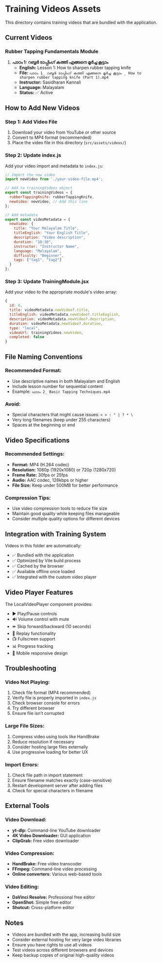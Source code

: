 # Training Videos Assets

This directory contains training videos that are bundled with the application.

## Current Videos

### Rubber Tapping Fundamentals Module

1. **പാഠം 1: റബ്ബർ ടാപ്പിംഗ് കത്തി എങ്ങനെ മൂർച്ച കൂട്ടാം**
   - **English:** Lesson 1: How to sharpen rubber tapping knife
   - **File:** `പാഠം 1_ റബ്ബർ ടാപ്പിംഗ് കത്തി എങ്ങനെ മൂർച്ച കൂട്ടാം _ How to sharpen rubber tapping knife (Part 1).mp4`
   - **Instructor:** Sasidharan Kannali
   - **Language:** Malayalam
   - **Status:** ✅ Active

## How to Add New Videos

### Step 1: Add Video File
1. Download your video from YouTube or other source
2. Convert to MP4 format (recommended)
3. Place the video file in this directory (`src/assets/videos/`)

### Step 2: Update index.js
Add your video import and metadata to `index.js`:

```javascript
// Import the new video
import newVideo from './your-video-file.mp4';

// Add to trainingVideos object
export const trainingVideos = {
  rubberTappingKnife: rubberTappingKnife,
  newVideo: newVideo, // Add this line
};

// Add metadata
export const videoMetadata = {
  newVideo: {
    title: "Your Malayalam Title",
    titleEnglish: "Your English Title",
    description: "Video description",
    duration: "10:30",
    instructor: "Instructor Name",
    language: "Malayalam",
    difficulty: "Beginner",
    tags: ["tag1", "tag2"]
  }
};
```

### Step 3: Update TrainingModule.jsx
Add your video to the appropriate module's video array:

```javascript
{
  id: 6,
  title: videoMetadata.newVideo?.title,
  titleEnglish: videoMetadata.newVideo?.titleEnglish,
  description: videoMetadata.newVideo?.description,
  duration: videoMetadata.newVideo?.duration,
  type: "local",
  videoUrl: trainingVideos.newVideo,
  completed: false
}
```

## File Naming Conventions

### Recommended Format:
- Use descriptive names in both Malayalam and English
- Include lesson number for sequential content
- Example: `പാഠം 2_ Basic Tapping Techniques.mp4`

### Avoid:
- Special characters that might cause issues: `< > : " | ? * \`
- Very long filenames (keep under 255 characters)
- Spaces at the beginning or end

## Video Specifications

### Recommended Settings:
- **Format:** MP4 (H.264 codec)
- **Resolution:** 1080p (1920x1080) or 720p (1280x720)
- **Frame Rate:** 30fps or 25fps
- **Audio:** AAC codec, 128kbps or higher
- **File Size:** Keep under 500MB for better performance

### Compression Tips:
- Use video compression tools to reduce file size
- Maintain good quality while keeping files manageable
- Consider multiple quality options for different devices

## Integration with Training System

Videos in this folder are automatically:
- ✅ Bundled with the application
- ✅ Optimized by Vite build process
- ✅ Cached by the browser
- ✅ Available offline once loaded
- ✅ Integrated with the custom video player

## Video Player Features

The LocalVideoPlayer component provides:
- ▶️ Play/Pause controls
- 🔊 Volume control with mute
- ⏩ Skip forward/backward (10 seconds)
- 🔄 Replay functionality
- 📺 Fullscreen support
- 📊 Progress tracking
- 📱 Mobile responsive design

## Troubleshooting

### Video Not Playing:
1. Check file format (MP4 recommended)
2. Verify file is properly imported in `index.js`
3. Check browser console for errors
4. Try different browser
5. Ensure file isn't corrupted

### Large File Sizes:
1. Compress video using tools like HandBrake
2. Reduce resolution if necessary
3. Consider hosting large files externally
4. Use progressive loading for better UX

### Import Errors:
1. Check file path in import statement
2. Ensure filename matches exactly (case-sensitive)
3. Restart development server after adding files
4. Check for special characters in filename

## External Tools

### Video Download:
- **yt-dlp:** Command-line YouTube downloader
- **4K Video Downloader:** GUI application
- **ClipGrab:** Free video downloader

### Video Compression:
- **HandBrake:** Free video transcoder
- **FFmpeg:** Command-line video processing
- **Online converters:** Various web-based tools

### Video Editing:
- **DaVinci Resolve:** Professional free editor
- **OpenShot:** Simple free editor
- **Shotcut:** Cross-platform editor

## Notes

- Videos are bundled with the app, increasing build size
- Consider external hosting for very large video libraries
- Ensure you have rights to use all videos
- Test videos across different browsers and devices
- Keep backup copies of original high-quality videos
